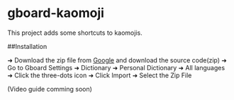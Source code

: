 # gboard-kaomoji

This project adds some shortcuts to kaomojis.

##Installation

➜ Download the zip file from <a href="github.com/prango71/gboard-kaomoji/releases" target="_blank">Google</a> and download the source code(zip)
➜ Go to Gboard Settings
➜ Dictionary
➜ Personal Dictionary
➜ All languages
➜ Click the three-dots icon
➜ Click Import
➜ Select the Zip File 

(Video guide comming soon)


